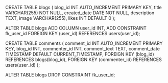 CREATE TABLE blogs (
    blog_id INT AUTO_INCREMENT PRIMARY KEY,
    title VARCHAR(255) NOT NULL,
    created_date DATE NOT NULL,
    description TEXT,
    image VARCHAR(255),
    likes INT DEFAULT 0
);

ALTER TABLE blogs 
ADD COLUMN user_id INT,
ADD CONSTRAINT fk_user_id
    FOREIGN KEY (user_id) 
    REFERENCES users(user_id);


CREATE TABLE comments (
    comment_id INT AUTO_INCREMENT PRIMARY KEY,
    blog_id INT,
    commenter_id INT,
    comment_text TEXT,
    comment_date TIMESTAMP DEFAULT CURRENT_TIMESTAMP,
    FOREIGN KEY (blog_id) REFERENCES blogs(blog_id),
    FOREIGN KEY (commenter_id) REFERENCES users(user_id)
);


ALTER TABLE blogs 
DROP CONSTRAINT fk_user_id;

